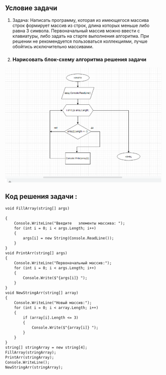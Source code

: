  ## Условие задачи
1. Задача: Написать программу, которая из имеющегося массива строк формирует массив из строк, длина которых
меньше либо равна 3 символа. Первоначальный массив можно ввести с клавиатуры, либо задать на старте
выполнения алгоритма. При решении не рекомендуется пользоваться коллекциями, лучше обойтись
исключительно массивами.
2. ### Нарисовать блок-схему алгоритма решения задачи
![Блок-схема](https://github.com/Igor8814/Git_Test/blob/main/Screenshot_30.png)

## Код решения задачи :
~~~
void FillArray(string[] args)

{  
    Console.WriteLine("Введите   элементы массива: "); 
    for (int i = 0; i < args.Length; i++)
    {
        args[i] = new String(Console.ReadLine());
    }
}
void PrintArr(string[] args)
{
    Console.WriteLine("Первоначальный массив:");
    for (int i = 0; i < args.Length; i++)
    {
        Console.Write($"{args[i]} ");
    }
}
void NewStringArr(string[] array)
{
    Console.WriteLine("Новый массив:");
    for (int i = 0; i < array.Length; i++)
    {
        if (array[i].Length <= 3)
        {
            Console.Write($"{array[i]} ");
        }
    }
}
string[] stringArray = new string[4];
FillArray(stringArray);
PrintArr(stringArray);
Console.WriteLine();
NewStringArr(stringArray);
~~~